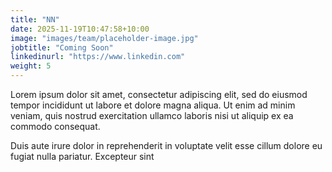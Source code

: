 ```yaml
---
title: "NN"
date: 2025-11-19T10:47:58+10:00
image: "images/team/placeholder-image.jpg"
jobtitle: "Coming Soon"
linkedinurl: "https://www.linkedin.com"
weight: 5
---
```


Lorem ipsum dolor sit amet, consectetur adipiscing elit, sed do eiusmod tempor incididunt ut labore et dolore magna aliqua. Ut enim ad minim veniam, quis nostrud exercitation ullamco laboris nisi ut aliquip ex ea commodo consequat.

Duis aute irure dolor in reprehenderit in voluptate velit esse cillum dolore eu fugiat nulla pariatur. Excepteur sint

<!--more-->
